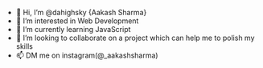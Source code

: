 - 👋 Hi, I’m @dahighsky {Aakash Sharma}
- 👀 I’m interested in Web Development
- 🌱 I’m currently learning JavaScript
- 💞️ I’m looking to collaborate on a project which can help me to polish my skills
- 📫 DM me on instagram(@_aakashsharma)

<!---
dahighsky/dahighsky is a ✨ special ✨ repository because its `README.md` (this file) appears on your GitHub profile.
You can click the Preview link to take a look at your changes.
--->
